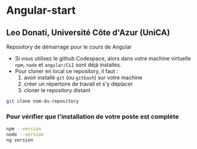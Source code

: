 # Angular-start
## Leo Donati, Université Côte d'Azur (UniCA)
Repository de démarrage pour le cours de Angular

* Si vous utilisez le github Codespace, alors dans votre machine virtuelle `npm`, `node` et `angular/CLI` sont déjà installés.
* Pour cloner en local ce repository, il faut :
   1. avoir installé `git` (ou `gitbash`) sur votre machine
   1. créer un répertoire de travail et s'y déplacer
   1. cloner le repository distant
```bash
git clone nom-du-repository
```



### Pour vérifier que l'installation de votre poste est complète

```bash 
npm --version
node --version
ng version
```

